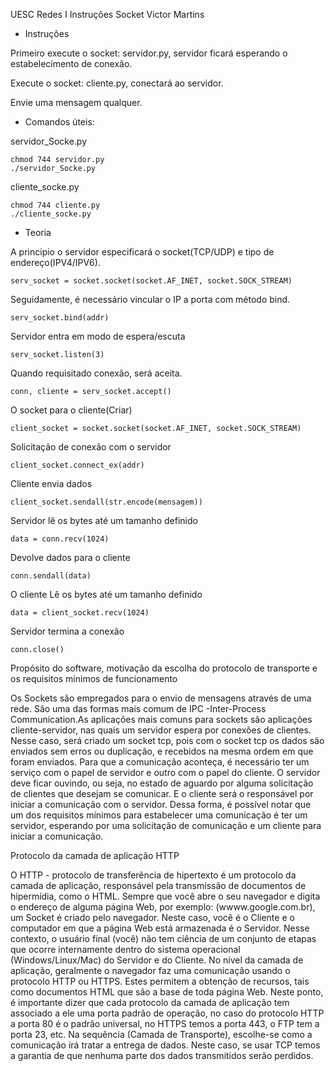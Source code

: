 UESC
Redes I
Instruções Socket
Victor Martins

* Instruções

Primeiro execute o socket: servidor.py, servidor ficará esperando o estabelecimento de conexão.

Execute o socket: cliente.py, conectará ao servidor.

Envie uma mensagem qualquer.

* Comandos úteis:

servidor_Socke.py

	chmod 744 servidor.py
	./servidor_Socke.py
	
cliente_socke.py

	chmod 744 cliente.py
	./cliente_socke.py


* Teoria

A principio o servidor especificará o socket(TCP/UDP) e tipo de endereço(IPV4/IPV6).

	serv_socket = socket.socket(socket.AF_INET, socket.SOCK_STREAM)

Seguidamente, é necessário vincular o IP a porta com método bind.
   
   	serv_socket.bind(addr)

Servidor entra em modo de espera/escuta
   	
   	serv_socket.listen(3)

Quando requisitado conexão, será aceita.

   	conn, cliente = serv_socket.accept()

O socket para o cliente(Criar)
   
   	client_socket = socket.socket(socket.AF_INET, socket.SOCK_STREAM)

Solicitação de conexão com o servidor
   
   	client_socket.connect_ex(addr)

Cliente envia dados
   
   	client_socket.sendall(str.encode(mensagem))

Servidor lê os bytes até um tamanho definido
   
   	data = conn.recv(1024)

Devolve dados para o cliente
   
   	conn.sendall(data)

O cliente Lê os bytes até um tamanho definido
   
   	data = client_socket.recv(1024)

Servidor termina a conexão
   	
   	conn.close()


Propósito do software, motivação da escolha do protocolo de transporte e os requisitos mínimos de funcionamento

Os Sockets são empregados para o envio de mensagens através de uma rede. São uma das formas mais comum de IPC -Inter-Process Communication.As aplicações mais comuns para sockets são aplicações cliente-servidor, nas quais um servidor espera por conexões de clientes. Nesse caso, será  criado um socket tcp, pois com o socket tcp os dados são enviados sem erros ou duplicação, e recebidos na mesma ordem em que foram enviados.
Para que a comunicação aconteça, é necessário ter um serviço com o papel de servidor e outro com o papel do cliente. O servidor deve ficar ouvindo, ou seja, no estado de aguardo por alguma solicitação de clientes que desejam se comunicar. E o cliente será o responsável por iniciar a comunicação com o servidor. Dessa forma, é possível notar que um dos requisitos mínimos para estabelecer uma comunicação é ter um servidor, esperando por uma solicitação de comunicação e um cliente para iniciar a comunicação.


Protocolo da camada de aplicação HTTP

O HTTP - protocolo de transferência de hipertexto é um protocolo da camada de aplicação, responsável pela transmissão de documentos de hipermídia, como o HTML. Sempre que você abre o seu navegador e digita o endereço de alguma página Web, por exemplo: (wwww.google.com.br), um Socket é criado pelo navegador. Neste caso, você é o Cliente e o computador em que a página Web está armazenada é o Servidor. Nesse contexto, o usuário final (você) não tem ciência de um conjunto de etapas que ocorre internamente dentro do sistema operacional (Windows/Linux/Mac) do Servidor e do Cliente.  No nível da camada de aplicação, geralmente o navegador faz uma comunicação usando o protocolo HTTP ou HTTPS. Estes permitem a obtenção de recursos, tais como documentos HTML que são a base de toda página Web. Neste ponto, é importante dizer que cada protocolo da camada de aplicação tem associado a ele uma porta padrão de operação, no caso do protocolo HTTP a porta 80 é o padrão universal, no HTTPS temos a porta 443, o FTP tem a porta 23, etc. Na sequência (Camada de Transporte), escolhe-se como a comunicação irá tratar a entrega de dados. Neste caso, se usar TCP temos a garantia de que nenhuma parte dos dados transmitidos serão perdidos.

















